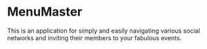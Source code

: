 # MenuMaster

This is an application for simply and easily
navigating various social networks and inviting 
their members to your fabulous events.